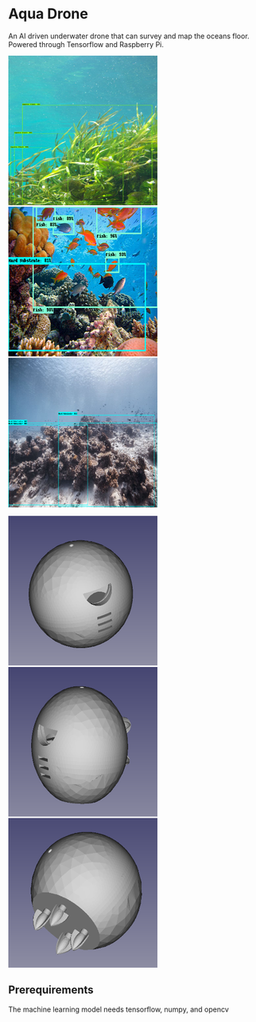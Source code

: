 # Aqua Drone
An AI driven underwater drone that can survey and map the oceans floor. Powered through Tensorflow and Raspberry Pi.

<p float="left">
    <img src="Website\Aquadrone\images\home\aq_web.png" width="300" height="300">
    <img src="Website\Aquadrone\images\home\hs&fish.png" width="300" height="300">
    <img src="Website\Aquadrone\images\home\hs_web.png" width="300" height="300">
</p>

<p float="left">
    <img src="3D Designs\Pictures\Front.png" width="300" height="300">
    <img src="3D Designs\Pictures\Side.png" width="300" height="300">
    <img src="3D Designs\Pictures\Behind.png" width="300" height="300">
</p>


## Prerequirements
The machine learning model needs tensorflow, numpy, and opencv
